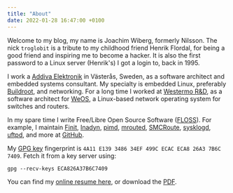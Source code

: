 ```yaml
---
title: "About"
date: 2022-01-28 16:47:00 +0100
---
```


Welcome to my blog, my name is Joachim Wiberg, formerly Nilsson.  The
nick `troglobit` is a tribute to my childhood friend Henrik Flordal,
for being a good friend and inspiring me to become a hacker.  It is
also the first password to a Linux server (Henrik's) I got a login to,
back in 1995.

I work a [Addiva Elektronik](https://addiva.se) in Västerås, Sweden,
as a software architect and embedded systems consultant.  My specialty
is embedded Linux, preferably [Buildroot](https://buildroot.org), and
networking.  For a long time I worked at [Westermo R&D][westermo], as
a software architect for [WeOS][], a Linux-based network operating
system for switches and routers.

In my spare time I write Free/Libre Open Source Software ([FLOSS][]).
For example, I maintain [Finit][], [Inadyn][], [pimd][], [mrouted][],
[SMCRoute][], [sysklogd][], [uftpd][], and more at [GitHub][].

My [GPG key][] fingerprint is `4A11 E139 3486 34EF 499C ECAC ECA8 26A3
7B6C 7409`.  Fetch it from a key server using:

    gpg --recv-keys ECA826A37B6C7409

You can find my [online resume here][resume], or download the [PDF][].

[Finit]:    /finit.html
[Inadyn]:   /inadyn.html
[pimd]:     /pimd.html
[mrouted]:  /mrouted.html
[SMCRoute]: /smcroute.html
[uftpd]:    /uftpd.html
[westermo]: https://www.westermo.com
[WeOS]:     https://www.westermo.com/web/web_en_idc_com.nsf/AllDocuments/771C3C1ECF9B9550C1257E58002B89B3
[FLOSS]:    https://en.wikipedia.org/wiki/Free_and_open-source_software
[GitHub]:   https://github.com/troglobit/
[sysklogd]: https://github.com/troglobit/sysklogd
[GPG key]:  http://keys.gnupg.net/pks/lookup?search=0xECA826A37B6C7409&fingerprint=on&op=index
[resume]:   https://resume.troglobit.com
[PDF]:      https://resume.troglobit.com/resume.pdf
